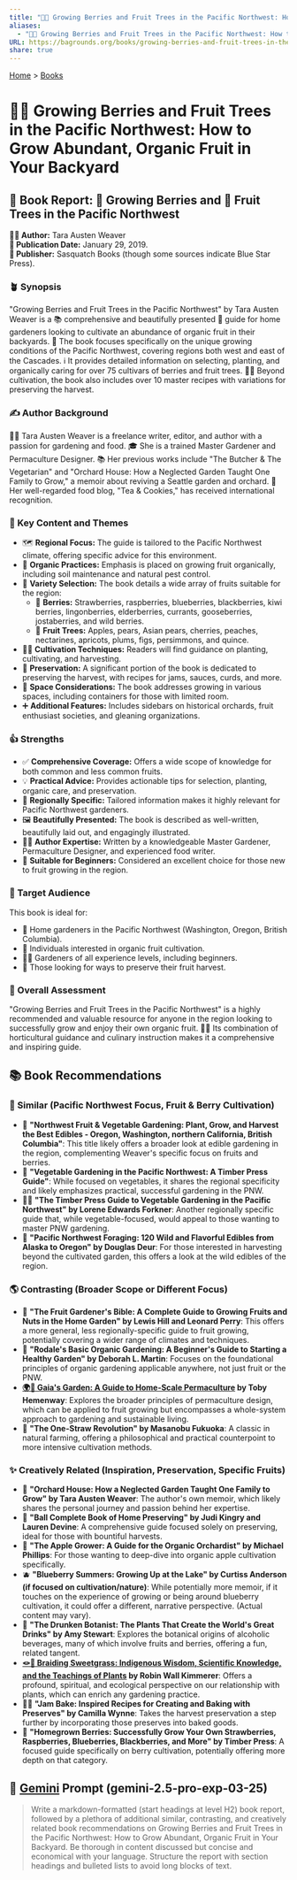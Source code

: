 ```yaml
---
title: "🍓🌳 Growing Berries and Fruit Trees in the Pacific Northwest: How to Grow Abundant, Organic Fruit in Your Backyard"
aliases:
  - "🍓🌳 Growing Berries and Fruit Trees in the Pacific Northwest: How to Grow Abundant, Organic Fruit in Your Backyard"
URL: https://bagrounds.org/books/growing-berries-and-fruit-trees-in-the-pacific-northwest-how-to-grow-abundant-organic-fruit-in-your-backyard
share: true
---
```

[Home](../index.md) > [Books](./index.md)  
# 🍓🌳 Growing Berries and Fruit Trees in the Pacific Northwest: How to Grow Abundant, Organic Fruit in Your Backyard  
## 🌳 Book Report: 🍓 Growing Berries and 🍎 Fruit Trees in the Pacific Northwest  
  
**🧑‍🌾 Author:** Tara Austen Weaver  
**📅 Publication Date:** January 29, 2019.  
**🏢 Publisher:** Sasquatch Books (though some sources indicate Blue Star Press).  
  
### 🪴 Synopsis  
  
"Growing Berries and Fruit Trees in the Pacific Northwest" by Tara Austen Weaver is a 📚 comprehensive and beautifully presented 📖 guide for home gardeners looking to cultivate an abundance of organic fruit in their backyards. 🌲 The book focuses specifically on the unique growing conditions of the Pacific Northwest, covering regions both west and east of the Cascades. ℹ️ It provides detailed information on selecting, planting, and organically caring for over 75 cultivars of berries and fruit trees. 🧑‍🍳 Beyond cultivation, the book also includes over 10 master recipes with variations for preserving the harvest.  
  
### ✍️ Author Background  
  
🧑‍🌾 Tara Austen Weaver is a freelance writer, editor, and author with a passion for gardening and food. 🎓 She is a trained Master Gardener and Permaculture Designer. 📚 Her previous works include "The Butcher & The Vegetarian" and "Orchard House: How a Neglected Garden Taught One Family to Grow," a memoir about reviving a Seattle garden and orchard. 📝 Her well-regarded food blog, "Tea & Cookies," has received international recognition.  
  
### 🔑 Key Content and Themes  
  
* 🗺️ **Regional Focus:** The guide is tailored to the Pacific Northwest climate, offering specific advice for this environment.  
* 🌱 **Organic Practices:** Emphasis is placed on growing fruit organically, including soil maintenance and natural pest control.  
* 🍎 **Variety Selection:** The book details a wide array of fruits suitable for the region:  
    * 🍓 **Berries:** Strawberries, raspberries, blueberries, blackberries, kiwi berries, lingonberries, elderberries, currants, gooseberries, jostaberries, and wild berries.  
    * 🌳 **Fruit Trees:** Apples, pears, Asian pears, cherries, peaches, nectarines, apricots, plums, figs, persimmons, and quince.  
* 👨‍🌾 **Cultivation Techniques:** Readers will find guidance on planting, cultivating, and harvesting.  
* 🧺 **Preservation:** A significant portion of the book is dedicated to preserving the harvest, with recipes for jams, sauces, curds, and more.  
* 📏 **Space Considerations:** The book addresses growing in various spaces, including containers for those with limited room.  
* ➕ **Additional Features:** Includes sidebars on historical orchards, fruit enthusiast societies, and gleaning organizations.  
  
### 👍 Strengths  
  
* ✅ **Comprehensive Coverage:** Offers a wide scope of knowledge for both common and less common fruits.  
* 💡 **Practical Advice:** Provides actionable tips for selection, planting, organic care, and preservation.  
* 📍 **Regionally Specific:** Tailored information makes it highly relevant for Pacific Northwest gardeners.  
* 🖼️ **Beautifully Presented:** The book is described as well-written, beautifully laid out, and engagingly illustrated.  
* 👩‍🌾 **Author Expertise:** Written by a knowledgeable Master Gardener, Permaculture Designer, and experienced food writer.  
* 🌱 **Suitable for Beginners:** Considered an excellent choice for those new to fruit growing in the region.  
  
### 🎯 Target Audience  
  
This book is ideal for:  
* 🏡 Home gardeners in the Pacific Northwest (Washington, Oregon, British Columbia).  
* 🌱 Individuals interested in organic fruit cultivation.  
* 🧑‍🌾 Gardeners of all experience levels, including beginners.  
* 🧺 Those looking for ways to preserve their fruit harvest.  
  
### 🌟 Overall Assessment  
  
"Growing Berries and Fruit Trees in the Pacific Northwest" is a highly recommended and valuable resource for anyone in the region looking to successfully grow and enjoy their own organic fruit. 🧑‍🌾 Its combination of horticultural guidance and culinary instruction makes it a comprehensive and inspiring guide.  
  
## 📚 Book Recommendations  
  
### 🌲 Similar (Pacific Northwest Focus, Fruit & Berry Cultivation)  
  
* 🌱 **"Northwest Fruit & Vegetable Gardening: Plant, Grow, and Harvest the Best Edibles - Oregon, Washington, northern California, British Columbia"**: This title likely offers a broader look at edible gardening in the region, complementing Weaver's specific focus on fruits and berries.  
* 🥕 **"Vegetable Gardening in the Pacific Northwest: A Timber Press Guide"**: While focused on vegetables, it shares the regional specificity and likely emphasizes practical, successful gardening in the PNW.  
* 🧑‍🌾 **"The Timber Press Guide to Vegetable Gardening in the Pacific Northwest" by Lorene Edwards Forkner**: Another regionally specific guide that, while vegetable-focused, would appeal to those wanting to master PNW gardening.  
* 🌿 **"Pacific Northwest Foraging: 120 Wild and Flavorful Edibles from Alaska to Oregon" by Douglas Deur**: For those interested in harvesting beyond the cultivated garden, this offers a look at the wild edibles of the region.  
  
### 🌎 Contrasting (Broader Scope or Different Focus)  
  
* 🍎 **"The Fruit Gardener's Bible: A Complete Guide to Growing Fruits and Nuts in the Home Garden" by Lewis Hill and Leonard Perry**: This offers a more general, less regionally-specific guide to fruit growing, potentially covering a wider range of climates and techniques.  
* 🌱 **"Rodale's Basic Organic Gardening: A Beginner's Guide to Starting a Healthy Garden" by Deborah L. Martin**: Focuses on the foundational principles of organic gardening applicable anywhere, not just fruit or the PNW.  
* **[🌍🌿 Gaia's Garden: A Guide to Home-Scale Permaculture](./gaias-garden.md) by Toby Hemenway**: Explores the broader principles of permaculture design, which can be applied to fruit growing but encompasses a whole-system approach to gardening and sustainable living.  
* 🌾 **"The One-Straw Revolution" by Masanobu Fukuoka**: A classic in natural farming, offering a philosophical and practical counterpoint to more intensive cultivation methods.  
  
### ✨ Creatively Related (Inspiration, Preservation, Specific Fruits)  
  
* 🏡 **"Orchard House: How a Neglected Garden Taught One Family to Grow" by Tara Austen Weaver**: The author's own memoir, which likely shares the personal journey and passion behind her expertise.  
* 🥫 **"Ball Complete Book of Home Preserving" by Judi Kingry and Lauren Devine**: A comprehensive guide focused solely on preserving, ideal for those with bountiful harvests.  
* 🍏 **"The Apple Grower: A Guide for the Organic Orchardist" by Michael Phillips**: For those wanting to deep-dive into organic apple cultivation specifically.  
* 🫐 **"Blueberry Summers: Growing Up at the Lake" by Curtiss Anderson (if focused on cultivation/nature)**: While potentially more memoir, if it touches on the experience of growing or being around blueberry cultivation, it could offer a different, narrative perspective. (Actual content may vary).  
* 🍹 **"The Drunken Botanist: The Plants That Create the World's Great Drinks" by Amy Stewart**: Explores the botanical origins of alcoholic beverages, many of which involve fruits and berries, offering a fun, related tangent.  
* **[🪢🌾 Braiding Sweetgrass: Indigenous Wisdom, Scientific Knowledge, and the Teachings of Plants](./braiding-sweetgrass.md) by Robin Wall Kimmerer**: Offers a profound, spiritual, and ecological perspective on our relationship with plants, which can enrich any gardening practice.  
* 👩‍🍳 **"Jam Bake: Inspired Recipes for Creating and Baking with Preserves" by Camilla Wynne**: Takes the harvest preservation a step further by incorporating those preserves into baked goods.  
* 🍓 **"Homegrown Berries: Successfully Grow Your Own Strawberries, Raspberries, Blueberries, Blackberries, and More" by Timber Press**: A focused guide specifically on berry cultivation, potentially offering more depth on that category.  
  
## 💬 [Gemini](../software/gemini.md) Prompt (gemini-2.5-pro-exp-03-25)  
> Write a markdown-formatted (start headings at level H2) book report, followed by a plethora of additional similar, contrasting, and creatively related book recommendations on Growing Berries and Fruit Trees in the Pacific Northwest: How to Grow Abundant, Organic Fruit in Your Backyard. Be thorough in content discussed but concise and economical with your language. Structure the report with section headings and bulleted lists to avoid long blocks of text.
